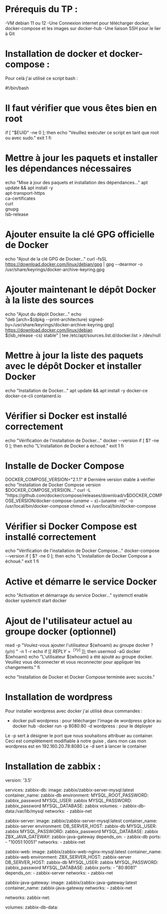 

# Prérequis du TP : 

-VM debian 11 ou 12
-Une Connexion internet pour télécharger docker, docker-compose et les images sur docker-hub
-Une liaison SSH pour le lier à Git

# Installation de docker et docker-compose :
Pour celà j'ai utilisé ce script bash :

#!/bin/bash

# Il faut vérifier que vous êtes bien en root
if [ "$EUID" -ne 0 ]; then
  echo "Veuillez exécuter ce script en tant que root ou avec sudo."
  exit 1
fi

# Mettre à jour les paquets et installer les dépendances nécessaires
echo "Mise à jour des paquets et installation des dépendances..."
apt update && apt install -y \
    apt-transport-https \
    ca-certificates \
    curl \
    gnupg \
    lsb-release

# Ajouter ensuite la clé GPG officielle de Docker
echo "Ajout de la clé GPG de Docker..."
curl -fsSL https://download.docker.com/linux/debian/gpg | gpg --dearmor -o /usr/share/keyrings/docker-archive-keyring.gpg

# Ajouter maintenant le dépôt Docker à la liste des sources
echo "Ajout du dépôt Docker..."
echo \
  "deb [arch=$(dpkg --print-architecture) signed-by=/usr/share/keyrings/docker-archive-keyring.gpg] https://download.docker.com/linux/debian \
  $(lsb_release -cs) stable" | tee /etc/apt/sources.list.d/docker.list > /dev/null

# Mettre à jour la liste des paquets avec le dépôt Docker et installer Docker
echo "Installation de Docker..."
apt update && apt install -y docker-ce docker-ce-cli containerd.io

# Vérifier si Docker est installé correctement
echo "Vérification de l'installation de Docker..."
docker --version
if [ $? -ne 0 ]; then
  echo "L'installation de Docker a échoué."
  exit 1
fi

# Installe de Docker Compose
DOCKER_COMPOSE_VERSION="2.1.1" # Dernière version stable à vérifier
echo "Installation de Docker Compose version $DOCKER_COMPOSE_VERSION..."
curl -L "https://github.com/docker/compose/releases/download/v$DOCKER_COMPOSE_VERSION/docker-compose-$(uname -s)-$(uname -m)" -o /usr/local/bin/docker-compose
chmod +x /usr/local/bin/docker-compose

# Vérifier si Docker Compose est installé correctement
echo "Vérification de l'installation de Docker Compose..."
docker-compose --version
if [ $? -ne 0 ]; then
  echo "L'installation de Docker Compose a échoué."
  exit 1
fi

# Active et démarre le service Docker
echo "Activation et démarrage du service Docker..."
systemctl enable docker
systemctl start docker

# Ajout de l'utilisateur actuel au groupe docker (optionnel)
read -p "Voulez-vous ajouter l'utilisateur $(whoami) au groupe docker ? (y/n) " -n 1 -r
echo
if [[ $REPLY =~ ^[Yy]$ ]]; then
    usermod -aG docker $(whoami)
    echo "L'utilisateur $(whoami) a été ajouté au groupe docker. Veuillez vous déconnecter et vous reconnecter pour appliquer les changements."
fi

echo "Installation de Docker et Docker Compose terminée avec succès."

# Installation de wordpress

Pour installer wordpress avec docker j'ai utilisé deux commandes : 
- docker pull wordpress : pour télécharger l'image de wordpress grâce au docker hub
-docker run -p 8080:80 -d wordpress : pour le déployer

Le -p sert à désigner le port que nous souhaitons attribuer au container. Ceci est complètement modifiable à notre guise , dans mon cas mon wordpress est en 192.160.20.78:8080
Le -d sert à lancer le container

# Installation de zabbix : 

version: '3.5'

services:
  zabbix-db:
    image: zabbix/zabbix-server-mysql:latest
    container_name: zabbix-db
    environment:
      MYSQL_ROOT_PASSWORD: zabbix_password
      MYSQL_USER: zabbix
      MYSQL_PASSWORD: zabbix_password
      MYSQL_DATABASE: zabbix
    volumes:
      - zabbix-db-data:/var/lib/mysql
    networks:
      - zabbix-net

  zabbix-server:
    image: zabbix/zabbix-server-mysql:latest
    container_name: zabbix-server
    environment:
      DB_SERVER_HOST: zabbix-db
      MYSQL_USER: zabbix
      MYSQL_PASSWORD: zabbix_password
      MYSQL_DATABASE: zabbix
      ZBX_JAVA_GATEWAY: zabbix-java-gateway
    depends_on:
      - zabbix-db
    ports:
      - "10051:10051"
    networks:
      - zabbix-net

  zabbix-web:
    image: zabbix/zabbix-web-nginx-mysql:latest
    container_name: zabbix-web
    environment:
      ZBX_SERVER_HOST: zabbix-server
      DB_SERVER_HOST: zabbix-db
      MYSQL_USER: zabbix
      MYSQL_PASSWORD: zabbix_password
      MYSQL_DATABASE: zabbix
    ports:
      - "80:8081"
    depends_on:
      - zabbix-server
    networks:
      - zabbix-net

  zabbix-java-gateway:
    image: zabbix/zabbix-java-gateway:latest
    container_name: zabbix-java-gateway
    networks:
      - zabbix-net

networks:
  zabbix-net:

volumes:
  zabbix-db-data:


